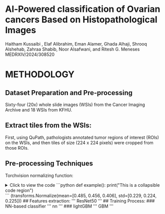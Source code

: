 # Al-Powered classification of Ovarian cancers Based on Histopathological lmages
Haitham Kussaibi , Elaf Alibrahim, Eman Alamer, Ghada Alhaji, Shrooq Alshehab, Zahraa Shabib, Noor Alsafwani, and Ritesh G. Meneses
MEDRXIV/2024/308520
# METHODOLOGY
## Dataset Preparation and Pre-processing
Sixty-four (20x) whole slide images (WSIs) from the Cancer Imaging Archive and 18 WSIs from KFHU.
## Extract tiles from the WSIs: 
First, using QuPath, pathologists annotated tumor regions of interest (ROIs) on the WSIs, and then tiles of size (224 x 224 pixels) were cropped from those ROIs. 
## Pre-processing Techniques
Torchvision normalizing function:
<details>
  <summary>Click to view the code
			```python
			 def example():
			     print("This is a collapsible code region")
			
  </summary>
</details> ```
(transforms.Normalize(mean=[0.485, 0.456, 0.406], std=[0.229, 0.224, 0.225]))  
## Features extraction:
'''
ResNet50
'''
## Training Process:
### NN-based classifier
'''
nn
'''
### lightGBM
'''
GBM
'''
